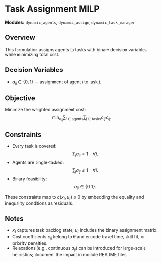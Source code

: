# Task Assignment MILP

**Modules:** `dynamic_agents`, `dynamic_assign`, `dynamic_task_manager`

## Overview

This formulation assigns agents to tasks with binary decision variables while
minimizing total cost.

## Decision Variables

- $a_{ij} \in \{0, 1\}$ — assignment of agent $i$ to task $j$.

## Objective

Minimize the weighted assignment cost:
$$\min_{a_{ij}} \sum_{i \in \text{agents}} \sum_{j \in \text{tasks}} c_{ij} \, a_{ij}.$$

## Constraints

- Every task is covered: $$\sum_{i} a_{ij} = 1 \quad \forall j.$$
- Agents are single-tasked: $$\sum_{j} a_{ij} \le 1 \quad \forall i.$$
- Binary feasibility: $$a_{ij} \in \{0,1\}.$$

These constraints map to $c(x_t, u_t) \le 0$ by embedding the equality and
inequality conditions as residuals.

## Notes

- $x_t$ captures task backlog state; $u_t$ includes the binary assignment
  matrix.
- Cost coefficients $c_{ij}$ belong to $\theta$ and encode travel time, skill
  fit, or priority penalties.
- Relaxations (e.g., continuous $a_{ij}$) can be introduced for large-scale
  heuristics; document the impact in module README files.
